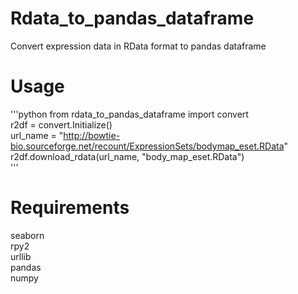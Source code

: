 # Rdata_to_pandas_dataframe
Convert expression data in RData format to pandas dataframe

# Usage
'''python
from rdata_to_pandas_dataframe import convert  
r2df = convert.Initialize()  
url_name = "http://bowtie-bio.sourceforge.net/recount/ExpressionSets/bodymap_eset.RData"  
r2df.download_rdata(url_name, "body_map_eset.RData")  
'''

# Requirements
seaborn  
rpy2  
urllib  
pandas  
numpy  
